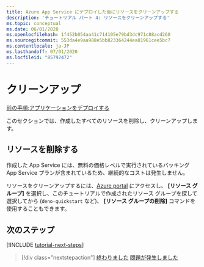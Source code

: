 ```yaml
---
title: Azure App Service にデプロイした後にリソースをクリーンアップする
description: 'チュートリアル パート 4: リソースをクリーンアップする'
ms.topic: conceptual
ms.date: 06/01/2020
ms.openlocfilehash: 1f452b054aa41c714105e79bd3dc971c88acd260
ms.sourcegitcommit: 553da4e9aa988e5bb823364244ea81961cee5bc7
ms.contentlocale: ja-JP
ms.lasthandoff: 07/01/2020
ms.locfileid: "85792472"
---
```

# <a name="clean-up"></a>クリーンアップ

[前の手順:アプリケーションをデプロイする](tutorial-visual-studio-code-azure-app-service-deno-03.md)

このセクションでは、作成したすべてのリソースを削除し、クリーンアップします。

## <a name="remove-your-resources"></a>リソースを削除する

作成した App Service には、無料の価格レベルで実行されているバッキング App Service プランが含まれているため、継続的なコストは発生しません。

リソースをクリーンアップするには、[Azure portal](https://portal.azure.com) にアクセスし、 **[リソース グループ]** を選択し、このチュートリアルで作成されたリソース グループを探して選択してから (`deno-quickstart` など)、 **[リソース グループの削除]** コマンドを使用することもできます。

## <a name="next-steps"></a>次のステップ

[!INCLUDE [tutorial-next-steps](includes/tutorial-next-steps.md)]

> [!div class="nextstepaction"]
> [終わりました](node-howto-deploy-web-app.md) [問題が発生しました](https://www.research.net/r/PWZWZ52?tutorial=deno-deployment-azureappservice&step=clean-up-resources)
